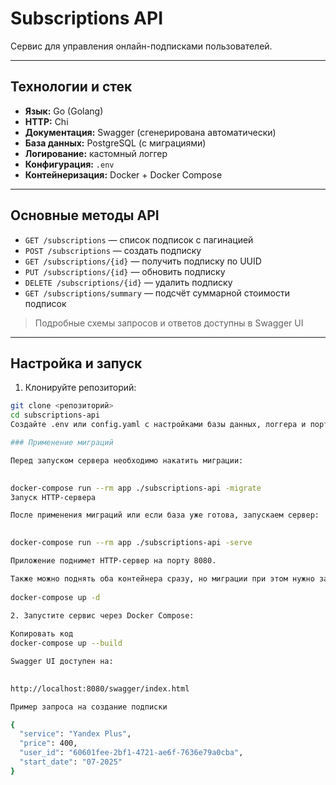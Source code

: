 # Subscriptions API

Сервис для управления онлайн-подписками пользователей.

---

## Технологии и стек

- **Язык:** Go (Golang)  
- **HTTP:** Chi  
- **Документация:** Swagger (сгенерирована автоматически)  
- **База данных:** PostgreSQL (с миграциями)  
- **Логирование:** кастомный логгер  
- **Конфигурация:** `.env` 
- **Контейнеризация:** Docker + Docker Compose  

---

## Основные методы API

- `GET /subscriptions` — список подписок с пагинацией  
- `POST /subscriptions` — создать подписку  
- `GET /subscriptions/{id}` — получить подписку по UUID  
- `PUT /subscriptions/{id}` — обновить подписку  
- `DELETE /subscriptions/{id}` — удалить подписку  
- `GET /subscriptions/summary` — подсчёт суммарной стоимости подписок  

> Подробные схемы запросов и ответов доступны в Swagger UI

---

## Настройка и запуск

1. Клонируйте репозиторий:  
```bash
git clone <репозиторий>
cd subscriptions-api
Создайте .env или config.yaml с настройками базы данных, логгера и порта. 

### Применение миграций

Перед запуском сервера необходимо накатить миграции:

 
docker-compose run --rm app ./subscriptions-api -migrate
Запуск HTTP-сервера 

После применения миграций или если база уже готова, запускаем сервер:

 
docker-compose run --rm app ./subscriptions-api -serve 

Приложение поднимет HTTP-сервер на порту 8080.

Также можно поднять оба контейнера сразу, но миграции при этом нужно запускать отдельно:
 
docker-compose up -d 

2. Запустите сервис через Docker Compose:
 
Копировать код
docker-compose up --build

Swagger UI доступен на:

 
http://localhost:8080/swagger/index.html

Пример запроса на создание подписки

{
  "service": "Yandex Plus",
  "price": 400,
  "user_id": "60601fee-2bf1-4721-ae6f-7636e79a0cba",
  "start_date": "07-2025"
}
